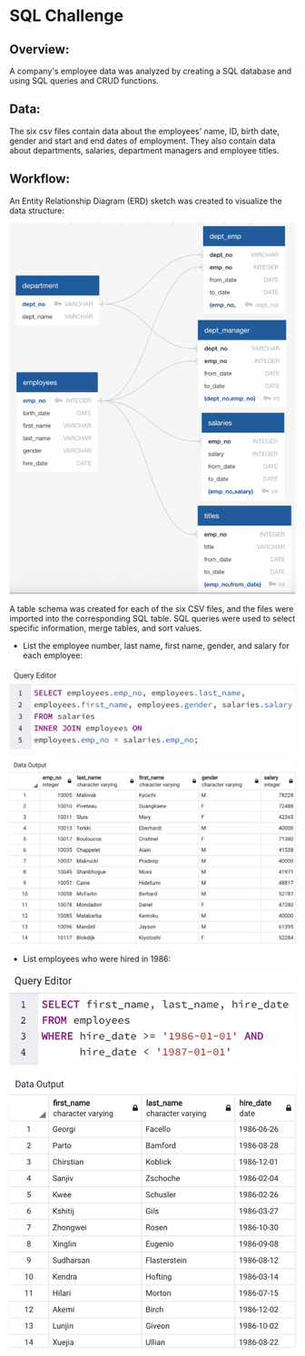# SQL Challenge

## Overview:
A company's employee data was analyzed by creating a SQL database and using SQL queries and CRUD functions. 

## Data:
The six csv files contain data about the employees' name, ID, birth date, gender and start and end dates of employment. They also contain data about departments, salaries, department managers and employee titles.


## Workflow:

An Entity Relationship Diagram (ERD) sketch was created to visualize the data structure:

![Image description](EmployeeSQL/ERD.png)

A table schema was created for each of the six CSV files, and the files were imported into the corresponding SQL table. SQL queries were used to select specific information, merge tables, and sort values.

- List the employee number, last name, first name, gender, and salary for each employee:

![Image description](images/query1.png)

![Image description](images/output1.png)

- List employees who were hired in 1986:

![Image description](images/query2.png)

![Image description](images/output2.png)

